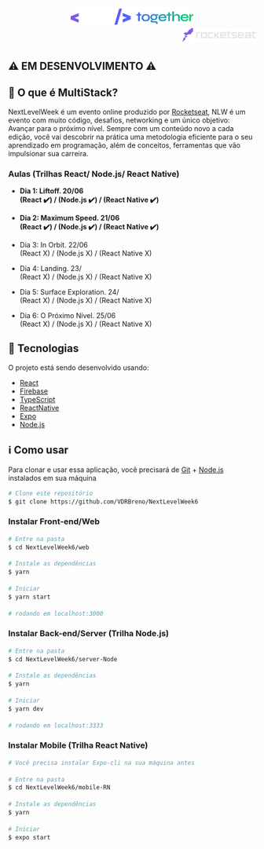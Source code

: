 <h1 align="center">
  <br/>
  <img alt="NLW_Together" src="./preview/nlw-logo.svg" width="250px" />
  
  <div align="right">
    <a href="https://rocketseat.com.br">
      <img alt="rocketseat" src="./preview/rocketseat-logo.svg" width="150px" />
    </a>
  </div>
</h1>

## :warning: **EM DESENVOLVIMENTO** :warning:

## 📃 O que é MultiStack?

NextLevelWeek é um evento online produzido por [Rocketseat](https://github.com/rocketseat), NLW é um evento com muito código, desafios, networking e um único objetivo: Avançar para o próximo nível. Sempre com um conteúdo novo a cada edição, você vai descobrir na prática uma metodologia eficiente para o seu aprendizado em programação, além de conceitos, ferramentas que vão impulsionar sua carreira.

### Aulas (Trilhas React/ Node.js/ React Native)
- **Dia 1: Liftoff. 20/06 <br/>
(React :heavy_check_mark:) / (Node.js :heavy_check_mark:) / (React Native :heavy_check_mark:)**

- **Dia 2: Maximum Speed. 21/06 <br/>
(React :heavy_check_mark:) / (Node.js :heavy_check_mark:) / (React Native :heavy_check_mark:)**

- Dia 3: In Orbit. 22/06 <br/>
(React X) / (Node.js X) / (React Native X)

- Dia 4: Landing. 23/ <br/>
(React X) / (Node.js X) / (React Native X)

- Dia 5: Surface Exploration. 24/ <br/>
(React X) / (Node.js X) / (React Native X)

- Dia 6: O Próximo Nível. 25/06 <br/>
(React X) / (Node.js X) / (React Native X)

## :rocket: Tecnologias

O projeto está sendo desenvolvido usando:

- [React][reactjs]
- [Firebase][firebase]
- [TypeScript][typescript]
- [ReactNative][Reactnative]
- [Expo][expo]
- [Node.js][nodejs]

## :information_source: Como usar

Para clonar e usar essa aplicação, você precisará de [Git][git] + [Node.js][nodejs] instalados em sua máquina

```bash
# Clone este repositório
$ git clone https://github.com/VDRBreno/NextLevelWeek6
```

### Instalar Front-end/Web

```bash
# Entre na pasta
$ cd NextLevelWeek6/web

# Instale as dependências
$ yarn

# Iniciar
$ yarn start

# rodando em localhost:3000
```

<!-- ### Pré-visualização (front-end)

<h1 align="center">
    <img alt="FrontendPreview" src="./preview/website.png" />
</h1> -->

### Instalar Back-end/Server (Trilha Node.js)

```bash
# Entre na pasta
$ cd NextLevelWeek6/server-Node

# Instale as dependências
$ yarn

# Iniciar
$ yarn dev

# rodando em localhost:3333
```

### Instalar Mobile (Trilha React Native)

```bash
# Você precisa instalar Expo-cli na sua máquina antes

# Entre na pasta
$ cd NextLevelWeek6/mobile-RN

# Instale as dependências
$ yarn

# Iniciar
$ expo start
```
<!-- ### Pré-visualização (mobile)

<h1 align="center">
    <img alt="AppMobilePreview" src="./preview/app.png" />
</h1> -->

[typescript]: https://www.typescriptlang.org/
[reactjs]: https://reactjs.org
[nextjs]: https://nextjs.org
[materialui]: https://material-ui.com/pt/
[nodejs]: https://nodejs.org/en/
[git]: https://git-scm.com
[python]: https://www.python.org
[django]: https://www.djangoproject.com
[expo]: https://expo.io
[reactnative]: https://reactnative.dev
[firebase]: https://firebase.google.com/?hl=pt